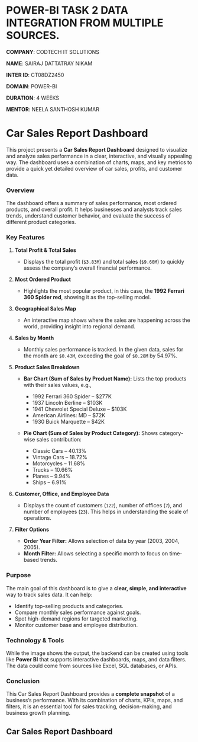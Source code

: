 # POWER-BI TASK 2 DATA INTEGRATION FROM MULTIPLE SOURCES.

**COMPANY**: CODTECH IT SOLUTIONS

**NAME**: SAIRAJ DATTATRAY NIKAM

**INTER ID**: CT08DZ2450

**DOMAIN**: POWER-BI 

**DURATION**: 4 WEEKS

**MENTOR**: NEELA SANTHOSH KUMAR

# Car Sales Report Dashboard

This project presents a **Car Sales Report Dashboard** designed to visualize and analyze sales performance in a clear, interactive, and visually appealing way. The dashboard uses a combination of charts, maps, and key metrics to provide a quick yet detailed overview of car sales, profits, and customer data.

### Overview

The dashboard offers a summary of sales performance, most ordered products, and overall profit. It helps businesses and analysts track sales trends, understand customer behavior, and evaluate the success of different product categories.

### Key Features

1. **Total Profit & Total Sales**

   * Displays the total profit (`$3.83M`) and total sales (`$9.60M`) to quickly assess the company’s overall financial performance.

2. **Most Ordered Product**

   * Highlights the most popular product, in this case, the **1992 Ferrari 360 Spider red**, showing it as the top-selling model.

3. **Geographical Sales Map**

   * An interactive map shows where the sales are happening across the world, providing insight into regional demand.

4. **Sales by Month**

   * Monthly sales performance is tracked. In the given data, sales for the month are `$0.43M`, exceeding the goal of `$0.28M` by 54.97%.

5. **Product Sales Breakdown**

   * **Bar Chart (Sum of Sales by Product Name):** Lists the top products with their sales values, e.g.,

     * 1992 Ferrari 360 Spider – \$277K
     * 1937 Lincoln Berline – \$103K
     * 1941 Chevrolet Special Deluxe – \$103K
     * American Airlines: MD – \$72K
     * 1930 Buick Marquette – \$42K

   * **Pie Chart (Sum of Sales by Product Category):** Shows category-wise sales contribution:

     * Classic Cars – 40.13%
     * Vintage Cars – 18.72%
     * Motorcycles – 11.68%
     * Trucks – 10.66%
     * Planes – 9.94%
     * Ships – 6.91%

6. **Customer, Office, and Employee Data**

   * Displays the count of customers (`122`), number of offices (`7`), and number of employees (`23`). This helps in understanding the scale of operations.

7. **Filter Options**

   * **Order Year Filter:** Allows selection of data by year (2003, 2004, 2005).
   * **Month Filter:** Allows selecting a specific month to focus on time-based trends.

### Purpose

The main goal of this dashboard is to give a **clear, simple, and interactive** way to track sales data. It can help:

* Identify top-selling products and categories.
* Compare monthly sales performance against goals.
* Spot high-demand regions for targeted marketing.
* Monitor customer base and employee distribution.

### Technology & Tools

While the image shows the output, the backend can be created using tools like **Power BI** that supports interactive dashboards, maps, and data filters. The data could come from sources like Excel, SQL databases, or APIs.

### Conclusion

This Car Sales Report Dashboard provides a **complete snapshot** of a business’s performance. With its combination of charts, KPIs, maps, and filters, it is an essential tool for sales tracking, decision-making, and business growth planning.

## Car Sales Report Dashboard

